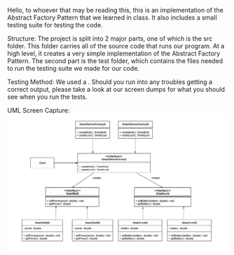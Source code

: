 Hello, to whoever that may be reading this, this is an implementation of the Abstract Factory Pattern that we learned in class. It also includes a small testing suite for testing the code.

Structure: The project is split into 2 major parts, one of which is the src folder. This folder carries all of the source code that runs our program. At a high level, it creates a very simple implementation of the Abstract Factory Pattern. 
The second part is the test folder, which contains the files needed to run the testing suite we made for our code.

Testing Method: We used a . Should you run into any troubles getting a correct output, please take a look at our screen dumps for what you should see when you run the tests.

UML Screen Capture:
![Alt text](AbstractFactory_UML.png?raw=true "Abstract Factory UML")
